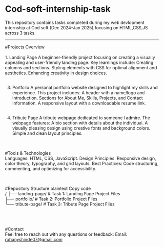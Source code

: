 # Cod-soft-internship-task
This repository contains tasks completed during my web devlopment internship at Cod soft (Dec 2024-Jan 2025),focusing on HTML,CSS,JS across 3 tasks. 

<hr>
#Projects Overview<br><br>
1. Landing Page
A beginner-friendly project focusing on creating a visually appealing and user-friendly landing page. Key learnings include:
Creating columns and sections.
Styling elements with CSS for optimal alignment and aesthetics.
Enhancing creativity in design choices.
<br><br>

3. Portfolio
A personal portfolio website designed to highlight my skills and experience. This project includes:
A header with a name/logo and introduction.
Sections for About Me, Skills, Projects, and Contact Information.
A responsive layout with a downloadable resume link.
<br><br>

3. Tribute Page
A tribute webpage dedicated to someone I admire. The webpage features:
A bio section with details about the individual.
A visually pleasing design using creative fonts and background colors.
Simple and clean layout principles.
<br><br><br>

#Tools & Technologies<br>
Languages: HTML, CSS, JavaScript.
Design Principles: Responsive design, color theory, typography, and grid layouts.
Best Practices: Code structuring, commenting, and optimizing for accessibility.
<br><br><br>

#Repository Structure
plaintext
Copy code<br>
/
├── landing-page/         # Task 1: Landing Page Project Files<br>
├── portfolio/            # Task 2: Portfolio Project Files<br>
└── tribute-page/         # Task 3: Tribute Page Project Files<br>

<br><br><br>
#Contact<br>
Feel free to reach out with any questions or feedback:
Email: rohanyshinde07@gmail.com
